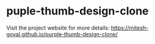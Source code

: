 # puple-thumb-design-clone
 
Visit the project website for more details:
https://mitesh-goyal.github.io/purple-thumb-design-clone/
